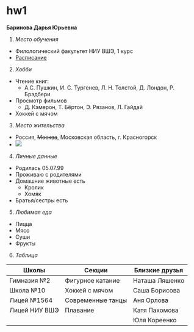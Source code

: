 # hw1
**Баринова Дарья Юрьевна**
1.  *Место обучения*
  - Филологический факультет НИУ ВШЭ, 1 курс
  - [Расписание](https://www.hse.ru/ba/philology/timetable?fromdate=2018.01.22&todate=2018.01.27&groupoid=7213&receiverType=3&timetable-courses=1&timetable-groups=7213)
2. *Хобби*
  - Чтение книг:
    + А.С. Пушкин, И. С. Тургенев, Л. Н. Толстой, Д. Лондон, Р. Брэдбери
  - Просмотр фильмов
    + Д. Кэмерон, Т. Бёртон, Э. Рязанов, Л. Гайдай
  - Хоккей с мячом
3. *Место жительства*
  - Россия, ~~Москва~~, Московская область, г. Красногорск
  - ![](http://stekloton-center.ru/img/gallery/11/1.jpg)
4. *Личные данные*
  - Родилась 05.07.99
  - Проживаю с родителями
  - Домашние животные есть
    + Кролик
    + Хомяк
  - Братья/сестры есть
5. *Любимая еда*
  - Пицца
  - Мясо
  - Суши
  - Фрукты
  6. *Таблица*
 
| Школы         |  Секции            | Близкие друзья   |
|---------------|--------------------|------------------|
| Гимназия №2   |  Фигурное катание  | Наташа Ляшенко   |
| Школа №10     |  Хоккей с мячом    | Саша Борисова    | 
| Лицей №1564   |  Современные танцы | Аня Орлова       |
| Лицей НИУ ВШЭ |  Плавание          | Катя Пахомова    |
|               |                    | Юля Кореенко     |

